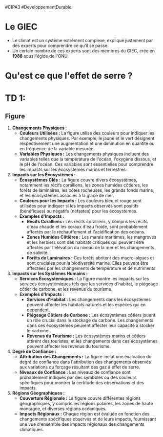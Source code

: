 #CIPA3 #DeveloppementDurable
# Le GIEC
- Le climat est un système extrêment complexe, expliqué justement par des experts pour comprendre ce qu'il se passe.
- Un certain nombre de ces experts sont des membres du GIEC, crée en **1988** sous l'égide de l'ONU.
# Qu'est ce que l'effet de serre ?


# TD 1:
## Figure
1. **Changements Physiques :**
    - **Couleurs Utilisées :** La figure utilise des couleurs pour indiquer les changements physiques. Par exemple, le jaune et le vert désignent respectivement une augmentation et une diminution en quantité ou en fréquence de la variable mesurée.
    - **Variables Physiques :** Les changements physiques incluent des variables telles que la température de l'océan, l'oxygène dissous, et le pH de l'océan. Ces variables sont essentielles pour comprendre les impacts sur les écosystèmes marins et terrestres.
2. **Impacts sur les Écosystèmes :**
    - **Écosystèmes Clés :** La figure couvre divers écosystèmes, notamment les récifs coralliens, les zones humides côtières, les forêts de laminaires, les côtes rocheuses, les grands fonds marins, et les écosystèmes associés à la glace de mer.
    - **Couleurs pour les Impacts :** Les couleurs bleu et rouge sont utilisées pour indiquer si les impacts observés sont positifs (bénéfiques) ou négatifs (néfastes) pour les écosystèmes.
    - **Exemples d'Impacts :**
        - **Récifs Coralliens :** Les récifs coralliens, y compris les récifs d'eau chaude et les coraux d'eau froide, sont probablement affectés par le réchauffement et l'acidification des océans.
        - **Zones Humides Côtières :** Les marais maritimes, les mangroves et les herbiers sont des habitats critiques qui peuvent être affectés par l'élévation du niveau de la mer et les changements de salinité.
        - **Forêts de Laminaires :** Ces forêts abritent des macro-algues et sont cruciales pour la biodiversité marine. Elles peuvent être affectées par les changements de température et de nutriments.
3. **Impacts sur les Systèmes Humains :**
    - **Services Écosystémiques :** La figure montre les impacts sur les services écosystémiques tels que les services d'habitat, le piégeage côtier de carbone, et les revenus du tourisme.
    - **Exemples d'Impacts :**
        - **Services d'Habitat :** Les changements dans les écosystèmes peuvent affecter les habitats naturels et les espèces qui en dépendent.
        - **Piégeage Côtiers de Carbone :** Les écosystèmes côtiers jouent un rôle crucial dans le stockage du carbone. Les changements dans ces écosystèmes peuvent affecter leur capacité à stocker le carbone.
        - **Revenus du Tourisme :** Les écosystèmes marins et côtiers attirent des touristes, et les changements dans ces écosystèmes peuvent affecter les revenus du tourisme.
4. **Degré de Confiance :**
    - **Attribution des Changements :** La figure inclut une évaluation du degré de confiance dans l'attribution des changements observés aux variations du forçage résultant des gaz à effet de serre.
    - **Niveaux de Confiance :** Les niveaux de confiance sont probablement indiqués par des symboles ou des couleurs spécifiques pour montrer la certitude des observations et des impacts.
5. **Régions Géographiques :**
    - **Couverture Régionale :** La figure couvre différentes régions géographiques, y compris les régions polaires, les zones de haute montagne, et diverses régions océaniques.
    - **Impacts Régionaux :** Chaque région est évaluée en fonction des changements spécifiques observés et de leurs impacts, fournissant une vue d'ensemble des impacts régionaux des changements climatiques.